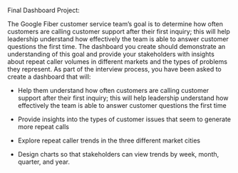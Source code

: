 Final Dashboard Project:

The Google Fiber customer service team’s goal is to determine how often customers are calling customer support after their first inquiry; this will help leadership understand how effectively the team is able to answer customer questions the first time. The dashboard you create should demonstrate an understanding of this goal and provide your stakeholders with insights about repeat caller volumes in different markets and the types of problems they represent. As part of the interview process, you have been asked to create a dashboard that will: 

* Help them understand how often customers are calling customer support after their first inquiry; this will help leadership understand how effectively the team is able to answer customer questions the first time

* Provide insights into the types of customer issues that seem to generate more repeat calls

* Explore repeat caller trends in the three different market cities

* Design charts so that stakeholders can view trends by week, month, quarter, and year. 
